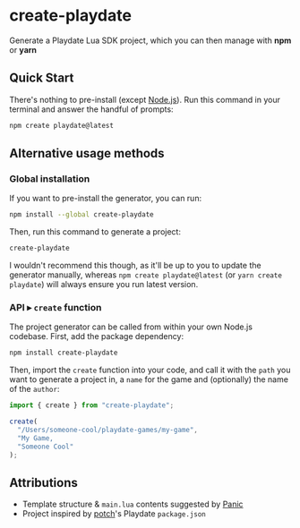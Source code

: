 # create-playdate

Generate a Playdate Lua SDK project, which you can then manage with **npm** or **yarn**

## Quick Start

There's nothing to pre-install (except [Node.js](https://nodejs.org/en/)). Run this command in your terminal and answer the handful of prompts:

```sh
npm create playdate@latest
```

## Alternative usage methods

### Global installation

If you want to pre-install the generator, you can run:

```sh
npm install --global create-playdate
```

Then, run this command to generate a project:

```sh
create-playdate
```

I wouldn't recommend this though, as it'll be up to you to update the generator manually, whereas `npm create playdate@latest` (or `yarn create playdate`) will always ensure you run latest version.

### API ▸ `create` function

The project generator can be called from within your own Node.js codebase. First, add the package dependency:

```sh
npm install create-playdate
```

Then, import the `create` function into your code, and call it with the `path` you want to generate a project in, a `name` for the game and (optionally) the name of the `author`:

```js
import { create } from "create-playdate";

create(
  "/Users/someone-cool/playdate-games/my-game",
  "My Game,
  "Someone Cool"
);
```

## Attributions

- Template structure & `main.lua` contents suggested by [Panic](https://sdk.play.date/1.9.0/Inside%20Playdate.html#_a_basic_playdate_game_in_lua)
- Project inspired by [potch](https://twitter.com/potch)'s Playdate `package.json`
